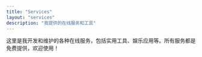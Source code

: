 ```yaml
---
title: "Services"
layout: "services"
description: "我提供的在线服务和工具"
---
```


这里是我开发和维护的各种在线服务，包括实用工具、娱乐应用等。所有服务都是免费提供，欢迎使用！